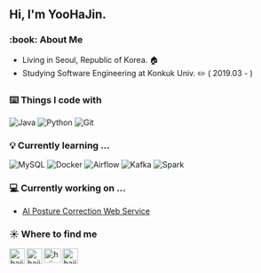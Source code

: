 ## Hi, I'm YooHaJin.

<h3>:book: About Me</h3>

- Living in Seoul, Republic of Korea. 🏠
- Studying Software Engineering at Konkuk Univ. ✏️ ( 2019.03 - )

<h3>⌨️ Things I code with</h3>
<p>
  <img alt="Java" src="https://img.shields.io/badge/-Java-007396?style=flat-square&logo=Java&logoColor=white" />
  <img alt="Python" src="https://img.shields.io/badge/-Python-3776AB?style=flat-square&logo=Python&logoColor=white" />
  <img alt="Git" src="https://img.shields.io/badge/-Git-F05032?style=flat-square&logo=Git&logoColor=white" />
</p>

<h3>💡 Currently learning ...</h3>
<p>
  <img alt="MySQL" src="https://img.shields.io/badge/-MySQL-4479A1?style=flat-square&logo=MySQL&logoColor=white" />
  <img alt="Docker" src="https://img.shields.io/badge/-Docker-2496ED?style=flat-square&logo=Docker&logoColor=white" />
  <img alt="Airflow" src="https://img.shields.io/badge/Apache%20Airflow-017CEE?style=flat-square&logo=apacheairflow&logoColor=white" />
  <img alt="Kafka" src="https://img.shields.io/badge/Apache%20Kafka-231F20?style=flat-square&logo=apachekafka&logoColor=white" />
  <img alt="Spark" src="https://img.shields.io/badge/Apache%20Spark-E25A1C?style=flat-square&logo=apachespark&logoColor=white" />
</p>

<h3>💻 Currently working on ...</h3>

- [AI Posture Correction Web Service](https://github.com/hippo-zone/pose-fit/tree/develop)

<h3>☀️ Where to find me</h3>

<a href="https://select-dev-from.tistory.com/" target="_blank">
  <img align="left" alt="hajin's Tistory" width="28px" height="28px" src="https://github.com/u-hajin/u-hajin/assets/68963707/eff6fe42-bd60-42fe-a0bd-5312c0ff8bd7" />
</a>
<a href="https://select-dev.tistory.com/" target="_blank">
  <img align="left" alt="hajin's Tistory" width="28px" height="28px" src="https://user-images.githubusercontent.com/68963707/184910066-93d3c158-9ca7-426d-a9c3-6eed6f54c62f.png" />
</a>
<a href="mailto:yoohajin.dev@gmail.com" target="_blank">
  <img align="left" alt="hajin's mail" width="31px" height="26px" src="https://upload.wikimedia.org/wikipedia/commons/thumb/7/7e/Gmail_icon_%282020%29.svg/512px-Gmail_icon_%282020%29.svg.png?20201210105308" />
</a>
<a href="https://velog.io/@redrawn" target="_blank">
  <img align="left" alt="hajin's Velog" width="28px" height="28px" src="https://velog.velcdn.com/images/velog/profile/9aa07f66-5fcd-41f4-84f2-91d73afcec28/green%20favicon.png" />
</a>
